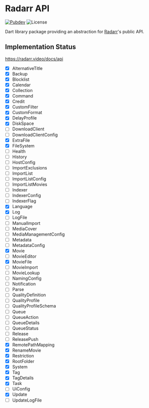 # Radarr API

[![Pubdev][pubdev-shield]][pubdev]
![License][license-shield]

Dart library package providing an abstraction for [Radarr](https://radarr.video)'s public API.

## Implementation Status

https://radarr.video/docs/api

- [x] AlternativeTitle
- [x] Backup
- [x] Blocklist
- [x] Calendar
- [x] Collection
- [x] Command
- [x] Credit
- [x] CustomFilter
- [x] CustomFormat
- [x] DelayProfile
- [x] DiskSpace
- [ ] DownloadClient
- [ ] DownloadClientConfig
- [x] ExtraFile
- [x] FileSystem
- [ ] Health
- [ ] History
- [ ] HostConfig
- [ ] ImportExclusions
- [ ] ImportList
- [ ] ImportListConfig
- [ ] ImportListMovies
- [ ] Indexer
- [ ] IndexerConfig
- [ ] IndexerFlag
- [x] Language
- [x] Log
- [ ] LogFile
- [ ] ManualImport
- [ ] MediaCover
- [ ] MediaManagementConfig
- [ ] Metadata
- [ ] MetadataConfig
- [x] Movie
- [ ] MovieEditor
- [x] MovieFile
- [ ] MovieImport
- [ ] MovieLookup
- [ ] NamingConfig
- [ ] Notification
- [ ] Parse
- [ ] QualityDefinition
- [ ] QualityProfile
- [ ] QualityProfileSchema
- [ ] Queue
- [ ] QueueAction
- [ ] QueueDetails
- [ ] QueueStatus
- [ ] Release
- [ ] ReleasePush
- [x] RemotePathMapping
- [x] RenameMovie
- [x] Restriction
- [x] RootFolder
- [x] System
- [x] Tag
- [x] TagDetails
- [x] Task
- [ ] UiConfig
- [x] Update
- [ ] UpdateLogFile

[license-shield]: https://img.shields.io/github/license/RoninComputer/dart-radarr-api?style=for-the-badge
[pubdev]: https://pub.dev/packages/radarr_api/
[pubdev-shield]: https://img.shields.io/pub/v/radarr_api.svg?style=for-the-badge

